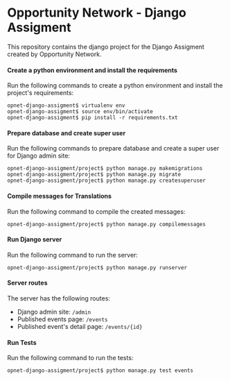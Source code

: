# Opportunity Network - Django Assigment
This repository contains the django project for the Django Assigment created by Opportunity Network.


#### Create a python environment and install the requirements
Run the following commands to create a python environment and install the project's requirements:
```
opnet-django-assigment$ virtualenv env
opnet-django-assigment$ source env/bin/activate
opnet-django-assigment$ pip install -r requirements.txt
```

#### Prepare database and create super  user
Run the following commands to prepare database and create a super user for Django admin site:
```
opnet-django-assigment/project$ python manage.py makemigrations
opnet-django-assigment/project$ python manage.py migrate
opnet-django-assigment/project$ python manage.py createsuperuser
```

#### Compile messages for Translations
Run the following command to compile the created messages:
```
opnet-django-assigment/project$ python manage.py compilemessages
```


#### Run Django server
Run the following command to run the server:
```
opnet-django-assigment/project$ python manage.py runserver
```

#### Server routes
The server has the following routes:

- Django admin site: `/admin`
- Published events page: `/events`
- Published event's detail page: `/events/{id}`

#### Run Tests
Run the following command to run the tests:
```
opnet-django-assigment/project$ python manage.py test events
```